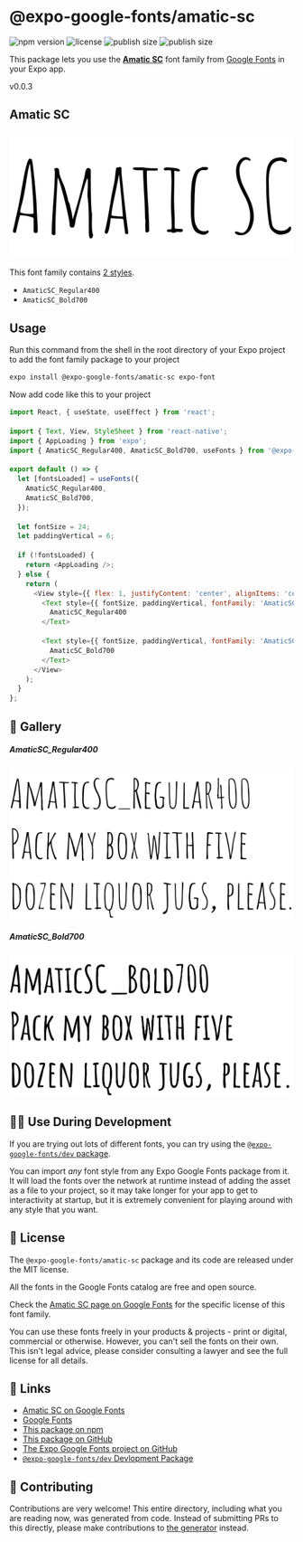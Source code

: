 # @expo-google-fonts/amatic-sc

![npm version](https://flat.badgen.net/npm/v/@expo-google-fonts/amatic-sc)
![license](https://flat.badgen.net/github/license/expo/google-fonts)
![publish size](https://flat.badgen.net/packagephobia/install/@expo-google-fonts/amatic-sc)
![publish size](https://flat.badgen.net/packagephobia/publish/@expo-google-fonts/amatic-sc)

This package lets you use the [**Amatic SC**](https://fonts.google.com/specimen/Amatic+SC) font family from [Google Fonts](https://fonts.google.com/) in your Expo app.

v0.0.3

## Amatic SC

![Amatic SC](./font-family.png)

This font family contains [2 styles](#-gallery).

- `AmaticSC_Regular400`
- `AmaticSC_Bold700`

## Usage

Run this command from the shell in the root directory of your Expo project to add the font family package to your project
```sh
expo install @expo-google-fonts/amatic-sc expo-font
```

Now add code like this to your project
```js
import React, { useState, useEffect } from 'react';

import { Text, View, StyleSheet } from 'react-native';
import { AppLoading } from 'expo';
import { AmaticSC_Regular400, AmaticSC_Bold700, useFonts } from '@expo-google-fonts/amatic-sc';

export default () => {
  let [fontsLoaded] = useFonts({
    AmaticSC_Regular400,
    AmaticSC_Bold700,
  });

  let fontSize = 24;
  let paddingVertical = 6;

  if (!fontsLoaded) {
    return <AppLoading />;
  } else {
    return (
      <View style={{ flex: 1, justifyContent: 'center', alignItems: 'center' }}>
        <Text style={{ fontSize, paddingVertical, fontFamily: 'AmaticSC_Regular400' }}>
          AmaticSC_Regular400
        </Text>

        <Text style={{ fontSize, paddingVertical, fontFamily: 'AmaticSC_Bold700' }}>
          AmaticSC_Bold700
        </Text>
      </View>
    );
  }
};

```

## 🔡 Gallery

##### AmaticSC_Regular400
![AmaticSC_Regular400](./9da6405b57357f309f00592371cf54bb3c1d57b8e7d9fc40fff6f364d6ca80fe.ttf.png)

##### AmaticSC_Bold700
![AmaticSC_Bold700](./81f4df2ecbc8d2fcae65290f5075ff98149f4f95ea00bb6bf3a0711e4e1afd75.ttf.png)


## 👩‍💻 Use During Development

If you are trying out lots of different fonts, you can try using the [`@expo-google-fonts/dev` package](https://github.com/expo/google-fonts/tree/master/font-packages/dev#readme).

You can import *any* font style from any Expo Google Fonts package from it. It will load the fonts
over the network at runtime instead of adding the asset as a file to your project, so it may take longer
for your app to get to interactivity at startup, but it is extremely convenient
for playing around with any style that you want.

## 📖 License

The `@expo-google-fonts/amatic-sc` package and its code are released under the MIT license.

All the fonts in the Google Fonts catalog are free and open source.

Check the [Amatic SC page on Google Fonts](https://fonts.google.com/specimen/Amatic+SC) for the specific license of this font family.

You can use these fonts freely in your products & projects - print or digital, commercial or otherwise. However, you can't sell the fonts on their own. This isn't legal advice, please consider consulting a lawyer and see the full license for all details.

## 🔗 Links

- [Amatic SC on Google Fonts](https://fonts.google.com/specimen/Amatic+SC)
- [Google Fonts](https://fonts.google.com/)
- [This package on npm](https://www.npmjs.com/package/@expo-google-fonts/amatic-sc)
- [This package on GitHub](https://github.com/expo/google-fonts/tree/master/font-packages/amatic-sc)
- [The Expo Google Fonts project on GitHub](https://github.com/expo/google-fonts)
- [`@expo-google-fonts/dev` Devlopment Package](https://github.com/expo/google-fonts/tree/master/font-packages/dev)


## 🤝 Contributing

Contributions are very welcome! This entire directory, including what you are reading now, was generated from code. Instead of submitting PRs to this directly, please make contributions to [the generator](https://github.com/expo/google-fonts/tree/master/packages/generator) instead.
